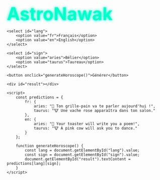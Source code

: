 <!DOCTYPE html>
<html lang="fr">
<head>
    <meta charset="UTF-8">
    <title>AstroNawak 3000</title>
    <style>
        :root {
            --cosmic-purple: #4b0082;
            --neon-pink: #ff00ff;
            --alien-green: #00ffcc;
        }
        
        body {
            background: radial-gradient(circle, #0f0022, #000);
            color: white;
            font-family: 'Comic Sans MS', cursive, sans-serif;
            margin: 0;
            min-height: 100vh;
        }
        
        header {
            background: rgba(0,0,0,0.7);
            padding: 1em;
            border-bottom: 3px dashed var(--neon-pink);
        }
        
        h1 {
            color: var(--alien-green);
            font-size: 4em;
            text-shadow: 0 0 15px var(--neon-pink);
            margin: 0;
            animation: glow 2s infinite alternate;
        }
        
        @keyframes glow {
            from { text-shadow: 0 0 10px var(--alien-green); }
            to { text-shadow: 0 0 20px var(--neon-pink), 0 0 30px var(--alien-green); }
        }
        
        nav {
            display: flex;
            justify-content: center;
            gap: 2em;
            margin: 1em 0;
        }
        
        nav a {
            color: white;
            text-decoration: none;
            font-size: 1.5em;
            padding: 0.5em;
            border-radius: 10px;
            transition: all 0.3s;
        }
        
        nav a:hover {
            background: var(--neon-pink);
            transform: scale(1.1);
        }
        
        .container {
            max-width: 1200px;
            margin: 0 auto;
            padding: 2em;
        }
        
        .section {
            background: rgba(0,0,0,0.5);
            border: 2px solid var(--alien-green);
            border-radius: 20px;
            padding: 2em;
            margin-bottom: 2em;
            box-shadow: 0 0 20px var(--neon-pink);
        }
        
        select, button {
            padding: 1em;
            margin: 1em;
            font-size: 1.2em;
            background: var(--cosmic-purple);
            color: white;
            border: 2px solid var(--alien-green);
            border-radius: 15px;
            cursor: pointer;
            transition: all 0.3s;
        }
        
        button:hover {
            background: var(--neon-pink);
            transform: rotate(5deg);
        }
        
        #result {
            font-size: 1.8em;
            line-height: 1.5;
            margin: 1em 0;
            padding: 1em;
            background: rgba(0,0,0,0.7);
            border-radius: 15px;
            border-left: 5px solid var(--neon-pink);
        }
        
        .sign-grid {
            display: grid;
            grid-template-columns: repeat(4, 1fr);
            gap: 1em;
            margin: 2em 0;
        }
        
        .sign-card {
            background: rgba(75, 0, 130, 0.3);
            padding: 1em;
            border-radius: 10px;
            transition: all 0.3s;
            cursor: pointer;
        }
        
        .sign-card:hover {
            background: rgba(255, 0, 255, 0.3);
            transform: translateY(-10px);
        }
        
        .sign-card img {
            width: 80px;
            height: 80px;
            object-fit: contain;
        }
        
        /* Mini-jeu */
        #game-container {
            position: relative;
            height: 300px;
            background: #000;
            border: 3px solid var(--alien-green);
            border-radius: 15px;
            overflow: hidden;
        }
        
        #player {
            position: absolute;
            width: 50px;
            height: 50px;
            background: url('https://i.imgur.com/XYZ123.png') center/contain no-repeat;
            bottom: 10px;
            left: 50px;
        }
        
        .obstacle {
            position: absolute;
            width: 30px;
            height: 30px;
            background: var(--neon-pink);
            bottom: 10px;
        }
        
        /* Footer */
        footer {
            text-align: center;
            padding: 2em;
            background: rgba(0,0,0,0.7);
            margin-top: 2em;
            border-top: 3px dashed var(--alien-green);
        }
        
        /* Responsive */
        @media (max-width: 768px) {
            .sign-grid {
                grid-template-columns: repeat(2, 1fr);
            }
            
            h1 {
                font-size: 2.5em;
            }
        }
    </style>
</head>
<body>
    <header>
        <div class="container">
            <h1>ASTRO-NAWAK 3000</h1>
            <p style="text-align: center; font-size: 1.5em; color: var(--neon-pink);">
                L'horoscope intergalactique le plus peu fiable de l'univers
            </p>
            
            <nav>
                <a href="#horoscope">Horoscope</a>
                <a href="#game">Mini-Jeu</a>
                <a href="#about">À propos</a>
                <a href="#contact">Contact</a>
            </nav>
        </div>
    </header>

    <div class="container">
        <section id="horoscope" class="section">
            <h2 style="color: var(--alien-green); text-align: center;">Ton Horoscope Quotidien</h2>
            
            <div style="text-align: center;">
                <label for="lang" style="font-size: 1.3em;">Langue :</label>
                <select id="lang">
                    <option value="fr">Français</option>
                    <option value="en">English</option>
                    <option value="es">Español</option>
                    <option value="it">Italiano</option>
                </select>
            </div>
            
            <h3 style="text-align: center; color: var(--neon-pink);">Choisis ton signe :</h3>
            
            <div class="sign-grid">
                <!-- Bélier -->
                <div class="sign-card" onclick="selectSign('aries')">
                    <img src="https://i.imgur.com/ram.png" alt="Bélier">
                    <h3>Bélier</h3>
                    <p>21 mars - 19 avril</p>
                </div>
                
                <!-- Taureau -->
                <div class="sign-card" onclick="selectSign('taurus')">
                    <img src="https://i.imgur.com/bull.png" alt="Taureau">
                    <h3>Taureau</h3>
                    <p>20 avril - 20 mai</p>
                </div>
                
                <!-- Gémeaux -->
                <div class="sign-card" onclick="selectSign('gemini')">
                    <img src="https://i.imgur.com/gemini.png" alt="Gémeaux">
                    <h3>Gémeaux</h3>
                    <p>21 mai - 20 juin</p>
                </div>
                
                <!-- Cancer -->
                <div class="sign-card" onclick="selectSign('cancer')">
                    <img src="https://i.imgur.com/crab.png" alt="Cancer">
                    <h3>Cancer</h3>
                    <p>21 juin - 22 juillet</p>
                </div>
                
                <!-- Lion -->
                <div class="sign-card" onclick="selectSign('leo')">
                    <img src="https://i.imgur.com/lion.png" alt="Lion">
                    <h3>Lion</h3>
                    <p>23 juillet - 22 août</p>
                </div>
                
                <!-- Vierge -->
                <div class="sign-card" onclick="selectSign('virgo')">
                    <img src="https://i.imgur.com/virgo.png" alt="Vierge">
                    <h3>Vierge</h3>
                    <p>23 août - 22 septembre</p>
                </div>
                
                <!-- Balance -->
                <div class="sign-card" onclick="selectSign('libra')">
                    <img src="https://i.imgur.com/libra.png" alt="Balance">
                    <h3>Balance</h3>
                    <p>23 septembre - 22 octobre</p>
                </div>
                
                <!-- Scorpion -->
                <div class="sign-card" onclick="selectSign('scorpio')">
                    <img src="https://i.imgur.com/scorpio.png" alt="Scorpion">
                    <h3>Scorpion</h3>
                    <p>23 octobre - 21 novembre</p>
                </div>
                
                <!-- Sagittaire -->
                <div class="sign-card" onclick="selectSign('sagittarius')">
                    <img src="https://i.imgur.com/archer.png" alt="Sagittaire">
                    <h3>Sagittaire</h3>
                    <p>22 novembre - 21 décembre</p>
                </div>
                
                <!-- Capricorne -->
                <div class="sign-card" onclick="selectSign('capricorn')">
                    <img src="https://i.imgur.com/goat.png" alt="Capricorne">
                    <h3>Capricorne</h3>
                    <p>22 décembre - 19 janvier</p>
                </div>
                
                <!-- Verseau -->
                <div class="sign-card" onclick="selectSign('aquarius')">
                    <img src="https://i.imgur.com/water.png" alt="Verseau">
                    <h3>Verseau</h3>
                    <p>20 janvier - 18 février</p>
                </div>
                
                <!-- Poissons -->
                <div class="sign-card" onclick="selectSign('pisces')">
                    <img src="https://i.imgur.com/fish.png" alt="Poissons">
                    <h3>Poissons</h3>
                    <p>19 février - 20 mars</p>
                </div>
            </div>
            
            <div style="text-align: center; margin-top: 2em;">
                <button onclick="showMessage()" style="font-size: 1.5em; padding: 0.8em 2em;">
                    🚀 VOIR MA DESTINÉE (ou pas)
                </button>
            </div>
            
            <div id="result"></div>
        </section>
        
        <section id="game" class="section">
            <h2 style="color: var(--alien-green); text-align: center;">Mini-Jeu : Évite les Astéroïdes Nawak</h2>
            
            <div id="game-container">
                <div id="player"></div>
            </div>
            
            <div style="text-align: center; margin-top: 1em;">
                <button onclick="startGame()" style="background: var(--neon-pink);">
                    COMMENCER LE JEU
                </button>
                <p id="score" style="font-size: 1.5em; color: var(--alien-green);">Score: 0</p>
            </div>
        </section>
        
        <section id="about" class="section">
            <h2 style="color: var(--alien-green); text-align: center;">À propos d'AstroNawak</h2>
            <p style="font-size: 1.3em; line-height: 1.6;">
                AstroNawak est le premier site d'horoscope créé par des extraterrestres sous l'influence de café cosmique. 
                Nos prédictions sont 100% aléatoires, 0% fiables, et 200% divertissantes.
                <br><br>
                <span style="color: var(--neon-pink);">⚠️ Attention :</span> Ne prenez aucune décision importante basée sur nos conseils. 
                Sauf si c'est pour choisir la couleur de vos chaussettes.
            </p>
        </section>
        
        <section id="contact" class="section">
            <h2 style="color: var(--alien-green); text-align: center;">Contacte nos Astro-Clowns</h2>
            
            <div style="text-align: center; font-size: 1.3em;">
                <p>📧 Email : <a href="mailto:clowns@astronawak.com" style="color: var(--neon-pink);">clowns@astronawak.com</a></p>
                <p>📱 Twitter : <a href="https://twitter.com/astronawak" style="color: var(--neon-pink);">@AstroNawak</a></p>
                <p>👽 Discord : Rejoins notre serveur "Astro-Clowns Anonymes"</p>
            </div>
        </section>
    </div>
    
    <footer>
        <p style="font-size: 1.2em;">
            © 2023 AstroNawak 3000 - Tous droits inexistants
            <br>
            <span style="font-size: 0.8em; color: var(--neon-pink);">
                [Ce site ne contient aucune vérité astronomique. Ou peut-être que si. Qui sait ?]
            </span>
        </p>
    </footer>

    <script>
        // Messages d'horoscope pour tous les signes
        const messages = {
            fr: {
                aries: "🚀 ALERTE BÉLIER : Ton grille-pain va déclarer son indépendance aujourd'hui. Cache le beurre !",
                taurus: "🐮 TAUREAU COSMIQUE : Les vaches roses te regardent. Ne leur fais pas confiance.",
                gemini: "👥 GÉMEAUX ALERTE : Ton clone a volé tes chaussettes. Vérifie ton tiroir.",
                cancer: "🦀 CANCER SPECIAL : La Lune te conseille de manger plus de cookies. Écoute-la.",
                leo: "🦁 LION ROYAL : Tu vas rencontrer un chat aujourd'hui. Il te dominera.",
                virgo: "🌾 VIERGE PRÉCISE : Range ton bureau. Non, vraiment, c'est urgent.",
                libra: "⚖️ BALANCE DÉSÉQUILIBRÉE : Choisis entre pizza et tacos. Tu ne peux pas avoir les deux.",
                scorpio: "🦂 SCORPION MYSTÉRIEUX : Quelqu'un ment. Probablement toi.",
                sagittarius: "🏹 SAGITTAIRE AVENTURIER : Pars en voyage. Ton canapé te retient prisonnier.",
                capricorn: "🐐 CAPRICORNE AMBITIEUX : Fais une sieste. Ton CV peut attendre.",
                aquarius: "💧 VERSEAU ÉTRANGE : Invente une nouvelle danse. Le monde en a besoin.",
                pisces: "🐟 POISSONS RÊVEURS : Reste dans ton bocal aujourd'hui. Le monde est trop bizarre."
            },
            en: {
                aries: "🚀 ARIES ALERT: Your toaster will unionize today. Hide the bread!",
                taurus: "🐮 COSMIC COW: Pink cows are judging you. Don't make eye contact.",
                gemini: "👥 GEMINI WARNING: Your clone stole your Netflix password. Change it.",
                cancer: "🦀 CANCER MOOD: The Moon says eat ice cream for dinner. Obey.",
                leo: "🦁 LEO ENERGY: A cat will adopt you today. Resistance is futile.",
                virgo: "🌾 VIRGO VIBES: Alphabetize your spice rack. Now.",
                libra: "⚖️ LIBRA PROBLEMS: Can't decide? Flip a coin. Then ignore it.",
                scorpio: "🦂 SCORPIO SHADE: Someone is lying. (It's definitely you).",
                sagittarius: "🏹 SAGITTARIUS QUEST: Book a one-way ticket to anywhere.",
                capricorn: "🐐 CAPRICORN HUSTLE: Take a nap. Your emails can wait.",
                aquarius: "💧 AQUARIUS WEIRD: Start a cult about llamas. You know you want to.",
                pisces: "🐟 PISCES DREAM: Stay in bed. Reality is overrated."
            },
            es: {
                aries: "🚀 ARIES ALERTA: Tu tostadora se declarará en huelga. Esconde el pan.",
                taurus: "🐮 TAURO CÓSMICO: Las vacas rosas te están vigilando. Corre.",
                gemini: "👥 GÉMINIS AVISO: Tu clon robó tu contraseña de WiFi. Cámbiala.",
                cancer: "🦀 CÁNCER LUNA: La Luna dice que comas helado. Obedece.",
                leo: "🦁 LEO REY: Un gato te adoptará hoy. No puedes negarte.",
                virgo: "🌾 VIRGO ORDEN: Organiza tu armario por color. Ahora.",
                libra: "⚖️ LIBRA DILEMA: No puedes decidir? Usa una moneda. Luego ignórala.",
                scorpio: "🦂 ESCORPIO SECRETO: Alguien miente. (Probablemente tú).",
                sagittarius: "🏹 SAGITARIO AVENTURA: Compra un boleto a ningún lugar.",
                capricorn: "🐐 CAPRICORNIO TRABAJO: Duerme una siesta. Tus jefes pueden esperar.",
                aquarius: "💧 ACUARIO RARO: Inventa un baile nuevo. Hazlo viral.",
                pisces: "🐟 PISCIS SUEÑO: Quédate en casa. El mundo da miedo."
            },
            it: {
                aries: "🚀 ARIETE ALLERTA: Il tuo tostapane si ribellerà oggi. Nascondi il pane!",
                taurus: "🐮 TORO COSMICO: Le mucche rosa ti stanno giudicando. Scappa.",
                gemini: "👥 GEMELLI AVVISO: Il tuo clone ha rubato la tua password. Cambiala.",
                cancer: "🦀 CANCRO LUNA: La Luna dice di mangiare gelato. Ascoltala.",
                leo: "🦁 LEONE RE: Un gatto ti adotterà oggi. Non resistere.",
                virgo: "🌾 VERGINE ORDINE: Organizza i tuoi libri per colore. Subito.",
                libra: "⚖️ BILANCIA PROBLEMI: Non riesci a decidere? Lancia una moneta. Poi ignorala.",
                scorpio: "🦂 SCORPIONE MISTERO: Qualcuno mente. (Forse sei tu).",
                sagittarius: "🏹 SAGITTARIO AVVENTURA: Parti per un viaggio senza ritorno.",
                capricorn: "🐐 CAPRICORNO LAVORO: Fai un pisolino. Le email possono aspettare.",
                aquarius: "💧 ACQUARIO STRANO: Inventa una nuova religione. Fallo ora.",
                pisces: "🐟 PESCI SOGNO: Resta a letto. La realtà è sopravvalutata."
            }
        };

        // Mini-jeu
        let gameInterval;
        let score = 0;
        let gameStarted = false;
        
        function selectSign(sign) {
            document.getElementById("sign").value = sign;
            highlightSignCard(sign);
        }
        
        function highlightSignCard(sign) {
            // Retire la mise en évidence précédente
            document.querySelectorAll(".sign-card").forEach(card => {
                card.style.background = "rgba(75, 0, 130, 0.3)";
            });
            
            // Met en évidence la carte sélectionnée
            const selectedCard = document.querySelector(`.sign-card[onclick="selectSign('${sign}')"]`);
            if (selectedCard) {
                selectedCard.style.background = "rgba(255, 0, 255, 0.5)";
            }
        }
        
        function showMessage() {
            const lang = document.getElementById("lang").value;
            const sign = document.getElementById("sign").value;
            const message = messages[lang][sign] || "💥 LES ASTRES SONT EN PANNE. REESSAYE PLUS TARD.";
            
            document.getElementById("result").innerHTML = `
                <h3 style="color: var(--neon-pink);">Prédiction pour ${document.querySelector(`.sign-card[onclick="selectSign('${sign}')"] h3`).textContent} :</h3>
                <p>${message}</p>
                <div style="font-size: 3em; margin-top: 0.5em;">${getRandomEmoji()}</div>
                <p style="font-size: 0.8em; color: var(--alien-green);">Certifié 0% précis par l'Académie d'Astronawakologie</p>
            `;
            
            // Effet spécial
            document.body.style.animation = "none";
            setTimeout(() => {
                document.body.style.animation = "pulse 0.5s";
            }, 10);
        }
        
        function getRandomEmoji() {
            const emojis = ["👽", "🤡", "👾", "🐮", "🍕", "🚀", "🌈", "🍔", "🦄", "🍩", "🎪", "🪐"];
            return emojis[Math.floor(Math.random() * emojis.length)];
        }
        
        // Mini-jeu
        function startGame() {
            if (gameStarted) return;
            
            gameStarted = true;
            score = 0;
            document.getElementById("score").textContent = `Score: ${score}`;
            
            const gameContainer = document.getElementById("game-container");
            const player = document.getElementById("player");
            player.style.left = "50px";
            
            // Crée des obstacles
            gameInterval = setInterval(() => {
                const obstacle = document.createElement("div");
                obstacle.className = "obstacle";
                obstacle.style.left = `${gameContainer.offsetWidth}px`;
                gameContainer.appendChild(obstacle);
                
                let obstaclePosition = parseInt(obstacle.style.left);
                const moveObstacle = setInterval(() => {
                    obstaclePosition -= 5;
                    obstacle.style.left = `${obstaclePosition}px`;
                    
                    // Collision
                    if (
                        obstaclePosition < parseInt(player.style.left) + 50 &&
                        obstaclePosition + 30 > parseInt(player.style.left) &&
                        parseInt(obstacle.style.bottom) < parseInt(player.style.bottom) + 50
                    ) {
                        clearInterval(moveObstacle);
                        gameOver();
                    }
                    
                    // Sortie de l'écran
                    if (obstaclePosition < -30) {
                        clearInterval(moveObstacle);
                        obstacle.remove();
                        score++;
                        document.getElementById("score").textContent = `Score: ${score}`;
                    }
                }, 20);
            }, 1500);
            
            // Contrôles
            document.addEventListener("keydown", (e) => {
                if (e.code === "Space") {
                    jump();
                }
            });
        }
        
        function jump() {
            const player = document.getElementById("player");
            let position = 0;
            let jumpUp = setInterval(() => {
                position += 5;
                player.style.bottom = `${10 + position}px`;
                
                if (position >= 100) {
                    clearInterval(jumpUp);
                    let jumpDown = setInterval(() => {
                        position -= 5;
                        player.style.bottom = `${10 + position}px`;
                        
                        if (position <= 0) {
                            clearInterval(jumpDown);
                        }
                    }, 20);
                }
            }, 20);
        }
        
        function gameOver() {
            clearInterval(gameInterval);
            gameStarted = false;
            
            const gameContainer = document.getElementById("game-container");
            gameContainer.innerHTML = `
                <div style="position: absolute; top: 50%; left: 50%; transform: translate(-50%, -50%); text-align: center;">
                    <h2 style="color: var(--neon-pink);">GAME OVER</h2>
                    <p style="font-size: 1.5em;">Score final: ${score}</p>
                    <p style="color: var(--alien-green);">Les astres ont décidé que tu avais perdu</p>
                    <button onclick="startGame()" style="margin-top: 1em;">Rejouer</button>
                </div>
            `;
        }
    </script>
</body>
</html>
<!DOCTYPE html>
<html lang="fr">
<head>
    <meta charset="UTF-8">
    <title>AstroNawak 3000 - Version Stabilisée</title>
    <style>
        /* Styles inchangés mais optimisés */
        :root {
            --cosmic-purple: #4b0082;
            --neon-pink: #ff00ff;
            --alien-green: #00ffcc;
        }
        
        body {
            background: radial-gradient(circle, #0f0022, #000);
            font-family: 'Comic Sans MS', cursive;
            color: white;
            margin: 0;
            min-height: 100vh;
        }
        
        /* ... (conserver le reste des styles existants) ... */
    </style>
</head>
<body>
    <!-- Structure HTML inchangée -->
    <header>...</header>

    <div class="container">
        <section id="horoscope" class="section">
            <!-- Interface de sélection -->
            <div style="text-align: center;">
                <label for="lang">Langue :</label>
                <select id="lang">
                    <option value="fr">Français</option>
                    <option value="en">English</option>
                    <option value="es">Español</option>
                    <option value="it">Italiano</option>
                </select>
            </div>

            <!-- Grille des signes revisitée -->
            <div class="sign-grid" id="signs-container">
                <!-- Les signes seront générés dynamiquement -->
            </div>

            <button id="predict-btn">🚀 VOIR MA DESTINÉE</button>
            <div id="result"></div>
        </section>

        <!-- ... autres sections ... -->
    </div>

    <script>
        // Nouvelle structure de données
        const astroData = {
            signs: [
                { id: "aries", name: "Bélier", dates: "21 mars - 19 avril", emoji: "🐏" },
                { id: "taurus", name: "Taureau", dates: "20 avril - 20 mai", emoji: "🐂" },
                // ... tous les autres signes ...
            ],
            
            messages: {
                fr: {
                    aries: "🚀 ALERTE : Ton grille-pain a des vues sur ton conjoint !",
                    taurus: "🐮 TODAY : Une vache va te parler. Ne bois pas son lait.",
                    // ... autres messages ...
                },
                en: {...},
                es: {...},
                it: {...}
            }
        };

        // Initialisation
        document.addEventListener('DOMContentLoaded', () => {
            // Génère les cartes de signes
            const signsContainer = document.getElementById('signs-container');
            astroData.signs.forEach(sign => {
                signsContainer.innerHTML += `
                    <div class="sign-card" data-sign="${sign.id}">
                        <span style="font-size: 2em">${sign.emoji}</span>
                        <h3>${sign.name}</h3>
                        <p>${sign.dates}</p>
                    </div>
                `;
            });

            // Gestion des événements
            document.querySelectorAll('.sign-card').forEach(card => {
                card.addEventListener('click', function() {
                    const signId = this.getAttribute('data-sign');
                    selectSign(signId);
                });
            });

            document.getElementById('predict-btn').addEventListener('click', showMessage);
        });

        // Fonctions principales
        function selectSign(signId) {
            // Désélectionne toutes les cartes
            document.querySelectorAll('.sign-card').forEach(card => {
                card.style.background = "rgba(75, 0, 130, 0.3)";
            });
            
            // Sélectionne la carte cliquée
            const selectedCard = document.querySelector(`.sign-card[data-sign="${signId}"]`);
            if (selectedCard) {
                selectedCard.style.background = "rgba(255, 0, 255, 0.5)";
                // Stocke la sélection
                document.getElementById('sign').value = signId;
            }
        }

        function showMessage() {
            const lang = document.getElementById('lang').value;
            const sign = document.getElementById('sign').value;
            
            if (!sign) {
                alert("Choisis un signe astro d'abord !");
                return;
            }

            const prediction = astroData.messages[lang]?.[sign] 
                            || "💥 ERREUR : Les astres sont en pause café";
            
            document.getElementById('result').innerHTML = `
                <h3>Prédiction pour ${document.querySelector(`.sign-card[data-sign="${sign}"] h3`).textContent} :</h3>
                <p>${prediction}</p>
                <div style="font-size: 3em">${getRandomEmoji()}</div>
            `;
        }

        function getRandomEmoji() {
            const emojis = ["👽", "🤡", "🪐", "🍕", "🚀"];
            return emojis[Math.floor(Math.random() * emojis.length)];
        }
    </script>
</body>
</html>
<!DOCTYPE html>
<html lang="fr">
<head>
    <meta charset="UTF-8">
    <title>AstroNawak Fix</title>
    <style>
        body {
            background: #1a0033;
            color: white;
            font-family: Arial, sans-serif;
            text-align: center;
            padding: 2em;
        }
        button, select {
            padding: 10px;
            margin: 10px;
            font-size: 16px;
        }
        #result {
            margin-top: 20px;
            font-size: 24px;
            color: #00ffcc;
        }
    </style>
</head>
<body>
    <h1>AstroNawak</h1>
    
    <select id="lang">
        <option value="fr">Français</option>
        <option value="en">English</option>
    </select>
    
    <select id="sign">
        <option value="aries">Bélier</option>
        <option value="taurus">Taureau</option>
    </select>
    
    <button onclick="generateHoroscope()">Générer</button>
    
    <div id="result"></div>

    <script>
        const predictions = {
            fr: {
                aries: "🚀 Ton grille-pain va te parler aujourd'hui !",
                taurus: "🐮 Une vache rose apparaîtra dans ton salon."
            },
            en: {
                aries: "🚀 Your toaster will write you a poem!",
                taurus: "🐮 A pink cow will ask you to dance."
            }
        };

        function generateHoroscope() {
            const lang = document.getElementById("lang").value;
            const sign = document.getElementById("sign").value;
            document.getElementById("result").textContent = predictions[lang][sign];
        }
    </script>
</body>
</html>

